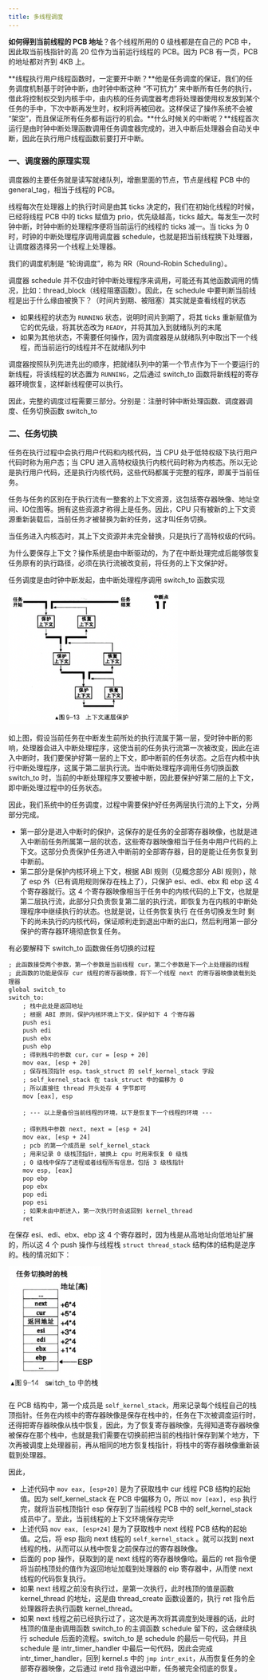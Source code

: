 ```yaml
---
title: 多线程调度
---
```


**如何得到当前线程的 PCB 地址**？各个线程所用的 0 级栈都是在自己的 PCB 中，因此取当前栈指针的高 20 位作为当前运行线程的 PCB。因为 PCB 有一页，PCB 的地址都对齐到 4KB 上。

**线程执行用户线程函数时，一定要开中断？**他是任务调度的保证，我们的任务调度机制基于时钟中断，由时钟中断这种 “不可抗力” 来中断所有任务的执行，借此将控制权交到内核手中，由内核的任务调度器考虑将处理器使用权发放到某个任务的手中，下次中断再发生时，权利将再被回收。这样保证了操作系统不会被 “架空”，而且保证所有任务都有运行的机会。**什么时候关的中断呢？**线程首次运行是由时钟中断处理函数调用任务调度器完成的，进入中断后处理器会自动关中断，因此在执行用户线程函数前要打开中断。

### 一、调度器的原理实现

调度器的主要任务就是读写就绪队列，增删里面的节点，节点是线程 PCB 中的 general_tag，相当于线程的 PCB。

线程每次在处理器上的执行时间是由其 ticks 决定的，我们在初始化线程的时候，已经将线程 PCB 中的 ticks 赋值为 prio，优先级越高，ticks 越大。每发生一次时钟中断，时钟中断的处理程序便将当前运行的线程的 ticks 减一。当 ticks 为 0 时，时钟的中断处理程序调用调度器 schedule，也就是把当前线程换下处理器，让调度器选择另一个线程上处理器。

我们的调度机制是 “轮询调度”，称为 RR（Round-Robin Scheduling）。

调度器 schedule 并不仅由时钟中断处理程序来调用，可能还有其他函数调用的情况，比如：thread_block（线程阻塞函数）。因此，在 schedule 中要判断当前线程是出于什么缘由被换下？（时间片到期、被阻塞）其实就是查看线程的状态

- 如果线程的状态为 `RUNNING` 状态，说明时间片到期了，将其 ticks 重新赋值为它的优先级，将其状态改为 `READY`，并将其加入到就绪队列的末尾
- 如果为其他状态，不需要任何操作，因为调度器是从就绪队列中取出下一个线程，而当前运行的线程并不在就绪队列中

调度器按照队列先进先出的顺序，把就绪队列中的第一个节点作为下一个要运行的新线程，将该线程的状态置为 `RUNNING`，之后通过 switch_to 函数将新线程的寄存器环境恢复，这样新线程便可以执行。

因此，完整的调度过程需要三部分。分别是：注册时钟中断处理函数、调度器调度、任务切换函数 switch_to

### 二、任务切换

任务在执行过程中会执行用户代码和内核代码，当 CPU 处于低特权级下执行用户代码时称为用户态；当 CPU 进入高特权级执行内核代码时称为内核态。所以无论是执行用户代码，还是执行内核代码，这些代码都属于完整的程序，即属于当前任务。

任务与任务的区别在于执行流有一整套的上下文资源，这包括寄存器映像、地址空间、IO位图等。拥有这些资源才称得上是任务。因此，CPU 只有被新的上下文资源重新装载后，当前任务才被替换为新的任务，这才叫任务切换。

当任务进入内核态时，其上下文资源并未完全替换，只是执行了高特权级的代码。

为什么要保存上下文？操作系统是由中断驱动的，为了在中断处理完成后能够恢复任务原有的执行路径，必须在执行流被改变前，将任务的上下文保护好。

任务调度是由时钟中断发起，由中断处理程序调用 switch_to 函数实现

<img src="../image/上下文逐层保护.png" style="zoom:70%;" />

如上图，假设当前任务在中断发生前所处的执行流属于第一层，受时钟中断的影响，处理器会进入中断处理程序，这使当前的任务执行流第一次被改变，因此在进入中断时，我们要保护好第一层的上下文，即中断前的任务状态。之后在内核中执行中断处理程序，这属于第二层执行流。当中断处理程序调用任务切换函数 switch_to 时，当前的中断处理程序又要被中断，因此要保护好第二层的上下文，即中断处理过程中的任务状态。

因此，我们系统中的任务调度，过程中需要保护好任务两层执行流的上下文，分两部分完成。

- 第一部分是进入中断时的保护，这保存的是任务的全部寄存器映像，也就是进入中断前任务所属第一层的状态，这些寄存器映像相当于任务中用户代码的上下文。这部分负责保护任务进入中断前的全部寄存器，目的是能让任务恢复到中断前。
- 第二部分是保护内核环境上下文，根据 ABI 规则（见概念部分 ABI 规则），除了 esp 外（已有调用规则保存在栈上了），只保护 esi、edi、ebx 和 ebp 这 4 个寄存器就行。这 4 个寄存器映像相当于任务中的内核代码的上下文，也就是第二层执行流，此部分只负责恢复第二层的执行流，即恢复为在内核的中断处理程序中继续执行的状态。也就是说，让任务恢复执行 在任务切换发生时 剩下的尚未执行的内核代码，保证顺利走到退出中断的出口，然后利用第一部分保护的寄存器环境彻底恢复任务。

有必要解释下 switch_to 函数做任务切换的过程

```
; 此函数接受两个参数，第一个参数是当前线程 cur，第二个参数是下一个上处理器的线程
; 此函数的功能是保存 cur 线程的寄存器映像，将下一个线程 next 的寄存器映像装载到处理器
global switch_to
switch_to:
    ; 栈中此处是返回地址
    ; 根据 ABI 原则，保护内核环境上下文，保护如下 4 个寄存器
    push esi
    push edi
    push ebx
    push ebp
    ; 得到栈中的参数 cur，cur = [esp + 20]
    mov eax, [esp + 20]
    ; 保存栈顶指针 esp。task_struct 的 self_kernel_stack 字段
    ; self_kernel_stack 在 task_struct 中的偏移为 0
    ; 所以直接往 thread 开头处存 4 字节即可
    mov [eax], esp

    ; --- 以上是备份当前线程的环境，以下是恢复下一个线程的环境 ---

    ; 得到栈中参数 next, next = [esp + 24]
    mov eax, [esp + 24]
    ; pcb 的第一个成员是 self_kernel_stack
    ; 用来记录 0 级栈顶指针，被换上 cpu 时用来恢复 0 级栈
    ; 0 级栈中保存了进程或者线程所有信息，包括 3 级栈指针
    mov esp, [eax]
    pop ebp
    pop ebx 
    pop edi 
    pop esi 
    ; 如果未由中断进入，第一次执行时会返回到 kernel_thread
    ret
```

在保存 esi、edi、ebx、ebp 这 4 个寄存器时，因为栈是从高地址向低地址扩展的，所以这 4 个 push 操作与线程栈 `struct thread_stack` 结构体的结构是逆序的。栈的情况如下：

<img src="../image/任务切换时的栈.png" style="zoom:80%;" />

在 PCB 结构中，第一个成员是 `self_kernel_stack`，用来记录每个线程自己的栈顶指针。任务在内核中的寄存器映像是保存在栈中的，任务在下次被调度运行时，还得把寄存器映像从栈中恢复，因此，为了恢复寄存器映像，先得知道寄存器映像被保存在那个栈中，也就是我们需要在切换前把当前的栈指针保存到某个地方，下次再被调度上处理器前，再从相同的地方恢复栈指针，将栈中的寄存器映像重新装载到处理器。

因此，

- 上述代码中 `mov eax, [esp+20]` 是为了获取栈中 cur 线程 PCB 结构的起始值。因为 self_kernel_stack 在 PCB 中偏移为 0，所以 `mov [eax], esp` 执行完，就将当前栈顶指针 esp 保存到了当前线程 PCB 中的 self_kernel_stack 成员中了。至此，当前线程的上下文环境保存完毕
- 上述代码 `mov eax, [esp+24]` 是为了获取栈中 next 线程 PCB 结构的起始值。之后，将 esp 指向 next 线程的 `self_kernel_stack` 。就可以找到 next 线程的栈，从而可以从栈中恢复之前保存过的寄存器映像。
- 后面的 pop 操作，获取到的是 next 线程的寄存器映像哈。最后的 ret 指令便将当前栈顶处的值作为返回地址加载到处理器的 eip 寄存器中，从而使 next 线程的代码恢复执行。
- 如果 next 线程之前没有执行过，是第一次执行，此时栈顶的值是函数 kernel_thread 的地址，这是由 thread_create 函数设置的，执行 ret 指令后处理器将去执行函数 kernel_thread。
- 如果 next 线程之前已经执行过了，这次是再次将其调度到处理器的话，此时栈顶的值是由调用函数 switch_to 的主调函数 schedule 留下的，这会继续执行 schedule 后面的流程。switch_to 是 schedule 的最后一句代码，并且 schedule 是 intr_timer_handler 中最后一句代码，因此会完成 intr_timer_handler，回到 kernel.s 中的 `jmp intr_exit`，从而恢复任务的全部寄存器映像，之后通过 iretd 指令退出中断，任务被完全彻底的恢复。